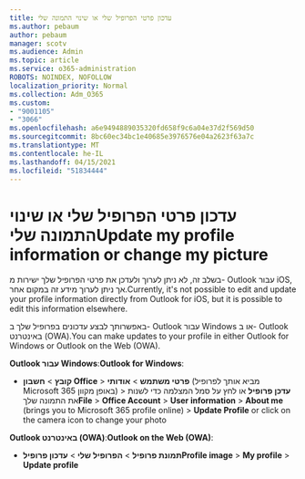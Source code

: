 ```yaml
---
title: עדכון פרטי הפרופיל שלי או שינוי התמונה שלי
ms.author: pebaum
author: pebaum
manager: scotv
ms.audience: Admin
ms.topic: article
ms.service: o365-administration
ROBOTS: NOINDEX, NOFOLLOW
localization_priority: Normal
ms.collection: Adm_O365
ms.custom:
- "9001105"
- "3066"
ms.openlocfilehash: a6e9494889035320fd658f9c6a04e37d2f569d50
ms.sourcegitcommit: 8bc60ec34bc1e40685e3976576e04a2623f63a7c
ms.translationtype: MT
ms.contentlocale: he-IL
ms.lasthandoff: 04/15/2021
ms.locfileid: "51834444"
---
```

# <a name="update-my-profile-information-or-change-my-picture"></a><span data-ttu-id="2b9ff-102">עדכון פרטי הפרופיל שלי או שינוי התמונה שלי</span><span class="sxs-lookup"><span data-stu-id="2b9ff-102">Update my profile information or change my picture</span></span>

<span data-ttu-id="2b9ff-103">בשלב זה, לא ניתן לערוך ולעדכן את פרטי הפרופיל שלך ישירות מ- Outlook עבור iOS, אך ניתן לערוך מידע זה במקום אחר.</span><span class="sxs-lookup"><span data-stu-id="2b9ff-103">Currently, it's not possible to edit and update your profile information directly from Outlook for iOS, but it is possible to edit this information elsewhere.</span></span> 

<span data-ttu-id="2b9ff-104">באפשרותך לבצע עדכונים בפרופיל שלך ב- Outlook עבור Windows או ב- Outlook באינטרנט (OWA).</span><span class="sxs-lookup"><span data-stu-id="2b9ff-104">You can make updates to your profile in either Outlook for Windows or Outlook on the Web (OWA).</span></span> 

<span data-ttu-id="2b9ff-105">**Outlook עבור Windows**:</span><span class="sxs-lookup"><span data-stu-id="2b9ff-105">**Outlook for Windows**:</span></span> 

- <span data-ttu-id="2b9ff-106">**קובץ**  >  **חשבון Office**  >  **פרטי משתמש**  >  **אודותי** (מביא אותך לפרופיל Microsoft 365 באופן מקוון) > **עדכן פרופיל** או לחץ על סמל המצלמה כדי לשנות את התמונה שלך</span><span class="sxs-lookup"><span data-stu-id="2b9ff-106">**File** > **Office Account** > **User information** > **About me** (brings you to Microsoft 365 profile online) > **Update Profile** or click on the camera icon to change your photo</span></span>  
  
<span data-ttu-id="2b9ff-107">**Outlook באינטרנט (OWA)**:</span><span class="sxs-lookup"><span data-stu-id="2b9ff-107">**Outlook on the Web (OWA)**:</span></span> 

- <span data-ttu-id="2b9ff-108">**תמונת פרופיל**  >  **הפרופיל שלי**  >  **עדכון פרופיל**</span><span class="sxs-lookup"><span data-stu-id="2b9ff-108">**Profile image** > **My profile** > **Update profile**</span></span>
